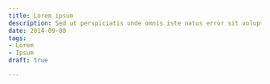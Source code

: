 ```yaml
---
title: Lorem ipsum
description: Sed ut perspiciatis unde omnis iste natus error sit voluptatem
date: 2014-09-08
tags:
- Lorem
- Ipsum
draft: true

---
```

